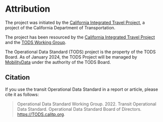 # Attribution

The project was initiated by the [California Integrated Travel Project](https://calitp.org), a project of the California Department of Transportation.

The project has been resourced by the [California Integrated Travel Project](https://calitp.org) and the [TODS Working Group](working-group.md).

The Operational Data Standard (TODS) project is the property of the TODS Board.  As of January 2024, the TODS Project will be managed by [MobilityData](https://mobilitydata.org) under the authority of the TODS Board.

## Citation

If you use the transit Operational Data Standard in a report or article, please cite it as follows:

> Operational Data Standard Working Group. 2022. Transit Operational Data Standard. Operational Data Standard Board of Directors. https://TODS.calitp.org.
